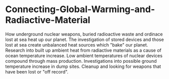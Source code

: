 # Connecting-Global-Warming-and-Radiactive-Material
How underground nuclear weapons, buried radioactive waste and ordinace lost at sea heat up our planet.
The investigation of stored devices and those lost at sea create unbalanced heat sources which "bake" our planet.
Research into built up ambient heat from radiactive materials as a cause of ocean temperature increase. 
Low ambient temperatures of nuclear devices compound through mass production. 
Investigations into possible ground temperature increase in dump sites.
Cleanup and looking for weapons that have been lost or "off record".
